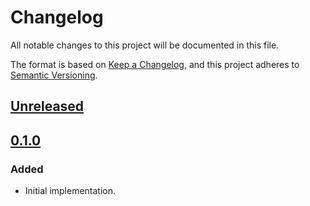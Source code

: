 # Changelog
All notable changes to this project will be documented in this file.

The format is based on [Keep a Changelog](https://keepachangelog.com/en/1.0.0/),
and this project adheres to [Semantic Versioning](https://semver.org/spec/v2.0.0.html).

## [Unreleased]
## [0.1.0]
### Added
- Initial implementation.

[Unreleased]: https://github.com/FasterSpeeding/Tanjun/compare/v0.1.0...HEAD
[0.1.0]: https://github.com/FasterSpeeding/Tanjun/compare/8c010e29c45b32334644634240e7618d0933c2bf...v0.1.0

